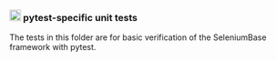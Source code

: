 ### <img src="https://seleniumbase.io/img/sb_icon.png" title="SeleniumBase" width="20" /> pytest-specific unit tests

The tests in this folder are for basic verification of the SeleniumBase framework with pytest.
